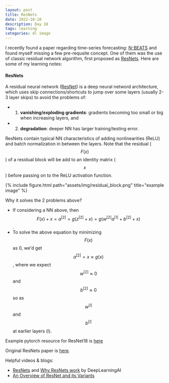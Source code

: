 ```yaml
---
layout: post
title: ResNets
date: 2022-10-10
description: Day 18
tags: learning
categories: dl image
---
```

I recently found a paper regarding time-series forecasting: [N-BEATS](https://arxiv.org/pdf/1905.10437.pdf) and found myself missing a few pre-requsite concept. One of them was the use of classic residual network algorithm, first proposed as [ResNets](https://arxiv.org/pdf/1512.03385.pdf). Here are some of my learning notes:

#### ResNets
A residual neural network ([ResNet](https://en.wikipedia.org/wiki/Residual_neural_network)) is a deep neural netword architecture, which uses skip connections/shortcuts to jump over some layers (usually 2-3 layer skips) to avoid the problems of:
- 1) **vanishing/exploding gradients**: gradients becoming too small or big when increasing layers, and
- 2) **degradation**: deeper NN has larger training/testing error. 

ResNets contain typical NN characteristics of adding nonlinearities (ReLU) and batch normalization in between the layers. Note that the residual ($$F(x)$$) of a residual block will be add to an identity matrix ($$x$$) before passing on to the ReLU activation function.

<div class="row">
    <div class="col-sm mt-3 mt-md-0">
        {% include figure.html path="assets/img/residual_block.png" title="example image" %}
    </div>
</div>

Why it solves the 2 problems above? 
- If considering a NN above, then $$ F(x) + x = a^{[2]} = g(z^{[2]} + x) = g(w^{[2]} a^{[1]} + b^{[2]} + x)$$.
- To solve the above equation by minimizing $$F(x)$$ as 0, we'd get $$a^{[2]} = x \approx g(x)$$, where we expect $$w^{[2]} \approx 0$$ and $$b^{[2]} \approx 0$$ so as $$w^{[l]}$$ and $$b^{[l]}$$ at earlier layers (l). 


Example pytorch resource for ResNet18 is [here](https://pytorch.org/hub/pytorch_vision_resnet/)

Original ResNets paper is [here](https://arxiv.org/pdf/1512.03385.pdf).

Helpful videos & blogs:
- [ResNets](https://www.youtube.com/watch?v=ZILIbUvp5lk) and [Why ResNets work](https://www.youtube.com/watch?v=RYth6EbBUqM&list=PLkDaE6sCZn6Gl29AoE31iwdVwSG-KnDzF&index=15) by DeepLearningAI
- [An Overview of ResNet and its Variants](https://towardsdatascience.com/an-overview-of-resnet-and-its-variants-5281e2f56035)
  
